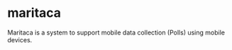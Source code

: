 maritaca
========

Maritaca is a system to support mobile data collection (Polls) using mobile devices.

